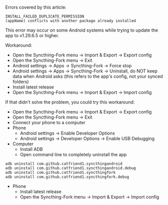 Errors covered by this article:
```
INSTALL_FAILED_DUPLICATE_PERMISSION
(appName) conflicts with another package already installed
```

This error may occur on some Android systems while trying to update the app to v1.29.6.5 or higher.

Workaround:
- Open the Syncthing-Fork menu -> Import & Export -> Export config
- Open the Syncthing-Fork menu -> Exit
- Android settings -> Apps -> Syncthing-Fork -> Force stop
- Android settings -> Apps -> Syncthing-Fork -> Uninstall, do NOT keep data when Android asks (this refers to the app's config, not your synced folders)
- Install latest release
- Open the Syncthing-Fork menu -> Import & Export -> Import config

If that didn't solve the problem, you could try this workaround:
- Open the Syncthing-Fork menu -> Import & Export -> Export config
- Open the Syncthing-Fork menu -> Exit
- Connect your phone to a computer
- Phone
  - Android settings -> Enable Developer Options
  - Android settings -> Developer Options -> Enable USB Debugging
- Computer
  - Install ADB
  - Open command line to completely uninstall the app
```
adb uninstall com.github.catfriend1.syncthingandroid
adb uninstall com.github.catfriend1.syncthingandroid.debug
adb uninstall com.github.catfriend1.syncthingfork
adb uninstall com.github.catfriend1.syncthingfork.debug
```
- Phone
  - Install latest release
  - Open the Syncthing-Fork menu -> Import & Export -> Import config
